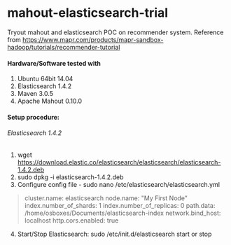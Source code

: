 # mahout-elasticsearch-trial
Tryout mahout and elasticsearch POC on recommender system. Reference from <a href="https://www.mapr.com/products/mapr-sandbox-hadoop/tutorials/recommender-tutorial">https://www.mapr.com/products/mapr-sandbox-hadoop/tutorials/recommender-tutorial</a>

#### Hardware/Software tested with
1. Ubuntu 64bit 14.04
2. Elasticsearch 1.4.2
3. Maven 3.0.5
4. Apache Mahout 0.10.0

#### Setup procedure:
###### Elasticsearch 1.4.2
  1. wget https://download.elastic.co/elasticsearch/elasticsearch/elasticsearch-1.4.2.deb
  2. sudo dpkg -i elasticsearch-1.4.2.deb
  3. Configure config file - sudo nano /etc/elasticsearch/elasticsearch.yml
> cluster.name: elasticsearch
> node.name: "My First Node"
> index.number_of_shards: 1
> index.number_of_replicas: 0
> path.data: /home/osboxes/Documents/elasticsearch-index
> network.bind_host: localhost
> http.cors.enabled: true

  4. Start/Stop Elasticsearch: sudo /etc/init.d/elasticsearch start or stop 
